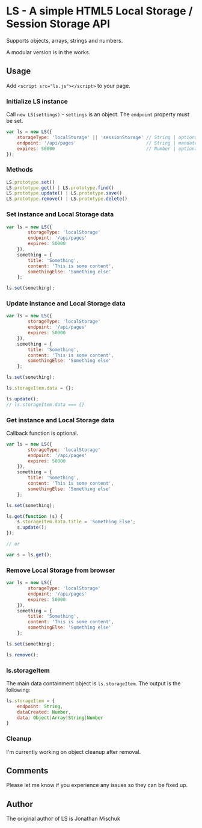 # LS - A simple HTML5 Local Storage / Session Storage API

Supports objects, arrays, strings and numbers.

A modular version is in the works.
 
## Usage

Add `<script src="ls.js"></script>` to your page.

### Initialize LS instance

Call `new LS(settings)` - `settings` is an object. The `endpoint` property must be set.

```javascript
var ls = new LS({
    storageType: 'localStorage' || 'sessionStorage' // String | optional | default 'localStorage'
    endpoint: '/api/pages'                          // String | mandatory | default undefined
    expires: 50000                                  // Number | optional | milliseconds | default undefined
});
```

### Methods

```javascript
LS.prototype.set()
LS.prototype.get() | LS.prototype.find()
LS.prototype.update() | LS.prototype.save()
LS.prototype.remove() | LS.prototype.delete()
```

### Set instance and Local Storage data

```javascript
var ls = new LS({
        storageType: 'localStorage'
        endpoint: '/api/pages'
        expires: 50000
    }),
    something = {
        title: 'Something',
        content: 'This is some content',
        somethingElse: 'Something else'
    };

ls.set(something);
```

### Update instance and Local Storage data

```javascript
var ls = new LS({
        storageType: 'localStorage'
        endpoint: '/api/pages'
        expires: 50000
    }),
    something = {
        title: 'Something',
        content: 'This is some content',
        somethingElse: 'Something else'
    };

ls.set(something);

ls.storageItem.data = {};

ls.update();
// ls.storageItem.data === {}
```

### Get instance and Local Storage data

Callback function is optional.

```javascript
var ls = new LS({
        storageType: 'localStorage'
        endpoint: '/api/pages'
        expires: 50000
    }),
    something = {
        title: 'Something',
        content: 'This is some content',
        somethingElse: 'Something else'
    };

ls.set(something);

ls.get(function (s) {
    s.storageItem.data.title = 'Something Else';
    s.update();
});

// or

var s = ls.get();
```
    
### Remove Local Storage from browser

```javascript
var ls = new LS({
        storageType: 'localStorage'
        endpoint: '/api/pages'
        expires: 50000
    }),
    something = {
        title: 'Something',
        content: 'This is some content',
        somethingElse: 'Something else'
    };

ls.set(something);

ls.remove();
```

### ls.storageItem

The main data containment object is `ls.storageItem`. The output is the following:

```javascript
ls.storageItem = {
    endpoint: String,
    dataCreated: Number,
    data: Object|Array|String|Number
}
```

### Cleanup

I'm currently working on object cleanup after removal.

## Comments

Please let me know if you experience any issues so they can be fixed up.

## Author

The original author of LS is Jonathan Mischuk
